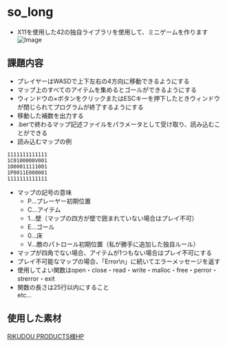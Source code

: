 # so_long
* X11を使用した42の独自ライブラリを使用して、ミニゲームを作ります
![Image](https://github.com/user-attachments/assets/9e0c39e1-fd0a-480e-923f-e02e975de648)

## 課題内容
* プレイヤーはWASDで上下左右の4方向に移動できるようにする
* マップ上のすべてのアイテムを集めるとゴールができるようにする
* ウィンドウの×ボタンをクリックまたはESCキーを押下したときウィンドウが閉じられてプログラムが終了するようにする
* 移動した補数を出力する
* .berで終わるマップ記述ファイルをパラメータとして受け取り、読み込むことができる
* 読み込むマップの例
```
1111111111111
1C0100000V001
1000011111001
1P0011E000001
1111111111111
```
* マップの記号の意味
  * P...プレーヤー初期位置
  * C...アイテム
  * 1...壁（マップの四方が壁で囲まれていない場合はプレイ不可）
  * E...ゴール
  * 0...床
  * V...敵のパトロール初期位置（私が勝手に追加した独自ルール）
* マップが四角でない場合、アイテムが1つもない場合はプレイ不可にする
* プレイ不可能なマップの場合、「Error\n」に続いてエラーメッセージを返す
* 使用してよい関数はopen・close・read・write・malloc・free・perror・strerror・exit
* 関数の長さは25行以内にすること\
 etc...

## 使用した素材
[RIKUDOU PRODUCTS様HP](https://kai-rikudou.com/)

